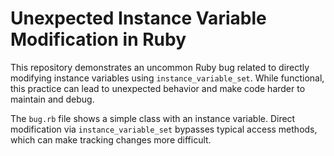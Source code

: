 # Unexpected Instance Variable Modification in Ruby

This repository demonstrates an uncommon Ruby bug related to directly modifying instance variables using `instance_variable_set`. While functional, this practice can lead to unexpected behavior and make code harder to maintain and debug.

The `bug.rb` file shows a simple class with an instance variable.  Direct modification via `instance_variable_set` bypasses typical access methods, which can make tracking changes more difficult.